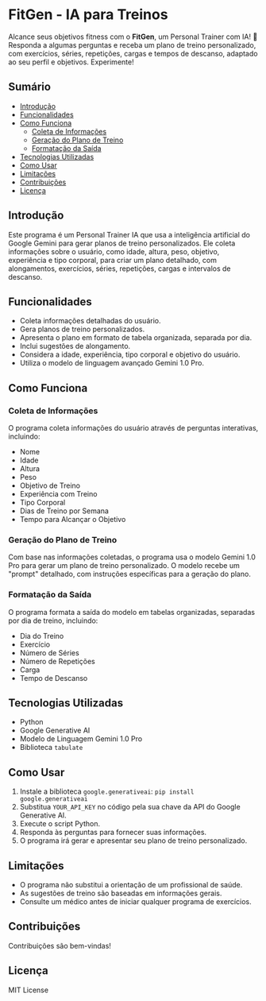 # FitGen - IA para Treinos

Alcance seus objetivos fitness com o **FitGen**, um Personal Trainer com IA! 💪  Responda a algumas perguntas e receba um plano de treino personalizado, com exercícios, séries, repetições, cargas e tempos de descanso, adaptado ao seu perfil e objetivos. Experimente!

## Sumário

* [Introdução](#introdução)
* [Funcionalidades](#funcionalidades)
* [Como Funciona](#como-funciona)
    * [Coleta de Informações](#coleta-de-informações)
    * [Geração do Plano de Treino](#geração-do-plano-de-treino)
    * [Formatação da Saída](#formatação-da-saída)
* [Tecnologias Utilizadas](#tecnologias-utilizadas)
* [Como Usar](#como-usar)
* [Limitações](#limitações)
* [Contribuições](#contribuições)
* [Licença](#licença)

## Introdução

Este programa é um Personal Trainer IA que usa a inteligência artificial do Google Gemini para gerar planos de treino personalizados. Ele coleta informações sobre o usuário, como idade, altura, peso, objetivo, experiência e tipo corporal, para criar um plano detalhado, com alongamentos, exercícios, séries, repetições, cargas e intervalos de descanso.

## Funcionalidades

* Coleta informações detalhadas do usuário.
* Gera planos de treino personalizados.
* Apresenta o plano em formato de tabela organizada, separada por dia.
* Inclui sugestões de alongamento.
* Considera a idade, experiência, tipo corporal e objetivo do usuário.
* Utiliza o modelo de linguagem avançado Gemini 1.0 Pro.

## Como Funciona

### Coleta de Informações

O programa coleta informações do usuário através de perguntas interativas, incluindo:

* Nome
* Idade
* Altura
* Peso
* Objetivo de Treino
* Experiência com Treino
* Tipo Corporal
* Dias de Treino por Semana
* Tempo para Alcançar o Objetivo

### Geração do Plano de Treino

Com base nas informações coletadas, o programa usa o modelo Gemini 1.0 Pro para gerar um plano de treino personalizado. O modelo recebe um "prompt" detalhado, com instruções específicas para a geração do plano.

### Formatação da Saída

O programa formata a saída do modelo em tabelas organizadas, separadas por dia de treino, incluindo:

* Dia do Treino
* Exercício
* Número de Séries
* Número de Repetições
* Carga
* Tempo de Descanso

## Tecnologias Utilizadas

* Python
* Google Generative AI
* Modelo de Linguagem Gemini 1.0 Pro
* Biblioteca `tabulate`

## Como Usar

1. Instale a biblioteca `google.generativeai`: `pip install google.generativeai`
2. Substitua `YOUR_API_KEY` no código pela sua chave da API do Google Generative AI.
3. Execute o script Python.
4. Responda às perguntas para fornecer suas informações.
5. O programa irá gerar e apresentar seu plano de treino personalizado.

## Limitações

* O programa não substitui a orientação de um profissional de saúde.
* As sugestões de treino são baseadas em informações gerais.
* Consulte um médico antes de iniciar qualquer programa de exercícios.

## Contribuições

Contribuições são bem-vindas! 

## Licença

MIT License
